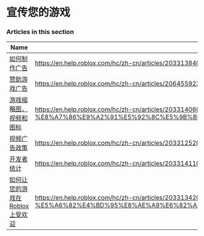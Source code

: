 # 宣传您的游戏  
### Articles in this section
Name|URL
-|-
[如何制作广告](./如何制作广告.html) |https://en.help.roblox.com/hc/zh-cn/articles/203313840-%E5%A6%82%E4%BD%95%E5%88%B6%E4%BD%9C%E5%B9%BF%E5%91%8A
[赞助游戏广告](./赞助游戏广告.html) |https://en.help.roblox.com/hc/zh-cn/articles/206455923-%E8%B5%9E%E5%8A%A9%E6%B8%B8%E6%88%8F%E5%B9%BF%E5%91%8A
[游戏缩略图，视频和图标](./游戏缩略图，视频和图标.html) |https://en.help.roblox.com/hc/zh-cn/articles/203314060-%E6%B8%B8%E6%88%8F%E7%BC%A9%E7%95%A5%E5%9B%BE-%E8%A7%86%E9%A2%91%E5%92%8C%E5%9B%BE%E6%A0%87
[视频广告政策](./视频广告政策.html) |https://en.help.roblox.com/hc/zh-cn/articles/203312520-%E8%A7%86%E9%A2%91%E5%B9%BF%E5%91%8A%E6%94%BF%E7%AD%96
[开发者统计](./开发者统计.html) |https://en.help.roblox.com/hc/zh-cn/articles/203314110-%E5%BC%80%E5%8F%91%E8%80%85%E7%BB%9F%E8%AE%A1
[如何让您的游戏在Roblox上受欢迎](./如何让您的游戏在Roblox上受欢迎.html) |https://en.help.roblox.com/hc/zh-cn/articles/203313420-%E5%A6%82%E4%BD%95%E8%AE%A9%E6%82%A8%E7%9A%84%E6%B8%B8%E6%88%8F%E5%9C%A8Roblox%E4%B8%8A%E5%8F%97%E6%AC%A2%E8%BF%8E